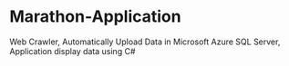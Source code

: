 # Marathon-Application
 Web Crawler, Automatically Upload Data in Microsoft Azure SQL Server, Application display data using C#
